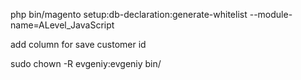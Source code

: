 php bin/magento setup:db-declaration:generate-whitelist --module-name=ALevel_JavaScript

add column for save customer id

sudo chown -R evgeniy:evgeniy bin/

